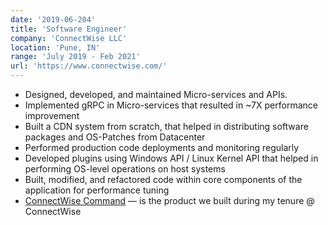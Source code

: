 ```yaml
---
date: '2019-06-204'
title: 'Software Engineer'
company: 'ConnectWise LLC'
location: 'Pune, IN'
range: 'July 2019 - Feb 2021'
url: 'https://www.connectwise.com/'
---
```


- Designed, developed, and maintained Micro-services and APIs.
- Implemented gRPC in Micro-services that resulted in ~7X performance improvement
- Built a CDN system from scratch, that helped in distributing software packages and OS-Patches from Datacenter
- Performed production code deployments and monitoring regularly
- Developed plugins using Windows API / Linux Kernel API that helped in performing OS-level operations on host systems
- Built, modified, and refactored code within core components of the application for performance tuning
- [ConnectWise Command](https://www.connectwise.com/platform/unified-management/command) — is the product we built during my tenure @ ConnectWise
